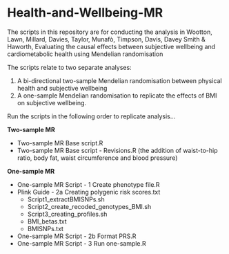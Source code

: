 # Health-and-Wellbeing-MR
The scripts in this repository are for conducting the analysis in Wootton, Lawn, Millard, Davies, Taylor, Munafò, Timpson, Davis, Davey Smith & Haworth, Evaluating the causal effects between subjective wellbeing and cardiometabolic health using Mendelian randomisation

The scripts relate to two separate analyses:
1. A bi-directional two-sample Mendelian randomisation between physical health and subjective wellbeing
2. A one-sample Mendelian randomisation to replicate the effects of BMI on subjective wellbeing. 

Run the scripts in the following order to replicate analysis…

**Two-sample MR**
- Two-sample MR Base script.R
- Two-sample MR Base script - Revisions.R (the addition of waist-to-hip ratio, body fat, waist circumference and blood pressure)

**One-sample MR**
- One-sample MR Script - 1 Create phenotype file.R
- Plink Guide - 2a Creating polygenic risk scores.txt
	* Script1_extractBMISNPs.sh
	* Script2_create_recoded_genotypes_BMI.sh
	* Script3_creating_profiles.sh
	* BMI_betas.txt
	* BMISNPs.txt
- One-sample MR Script - 2b Format PRS.R
- One-sample MR Script - 3 Run one-sample.R
